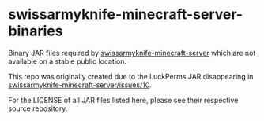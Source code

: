 # swissarmyknife-minecraft-server-binaries

Binary JAR files required by [swissarmyknife-minecraft-server](https://github.com/OASIS-learn-study/swissarmyknife-minecraft-server) which are not available on a stable public location.

This repo was originally created due to the LuckPerms JAR disappearing in [swissarmyknife-minecraft-server/issues/10](https://github.com/OASIS-learn-study/swissarmyknife-minecraft-server/issues/10).

For the LICENSE of all JAR files listed here, please see their respective source repository.
